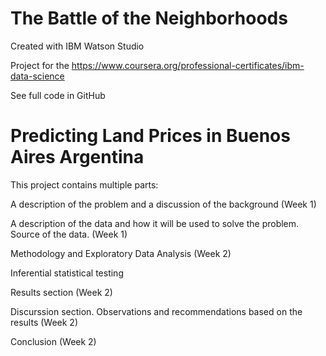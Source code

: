# **The Battle of the Neighborhoods**
Created with IBM Watson Studio

Project for the <a href="Coursera's IBM Applied Data Science Capstone course">https://www.coursera.org/professional-certificates/ibm-data-science</a>

See full code in GitHub

# Predicting Land Prices in Buenos Aires Argentina

This project contains multiple parts:

A description of the problem and a discussion of the background (Week 1)

A description of the data and how it will be used to solve the problem. Source of the data. (Week 1)

Methodology and Exploratory Data Analysis (Week 2)

Inferential statistical testing

Results section (Week 2)

Discurssion section. Observations and recommendations based on the results (Week 2)

Conclusion (Week 2)

